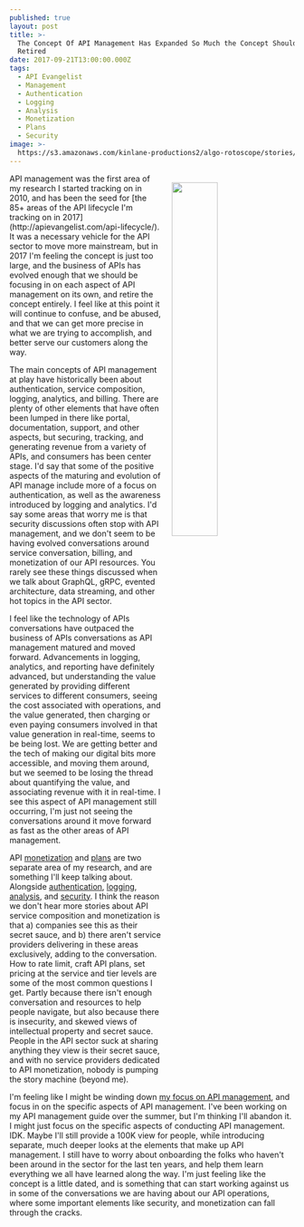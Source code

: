 ```yaml
---
published: true
layout: post
title: >-
  The Concept Of API Management Has Expanded So Much the Concept Should Be
  Retired
date: 2017-09-21T13:00:00.000Z
tags:
  - API Evangelist
  - Management
  - Authentication
  - Logging
  - Analysis
  - Monetization
  - Plans
  - Security
image: >-
  https://s3.amazonaws.com/kinlane-productions2/algo-rotoscope/stories/old-barn.jpg
---
```

<p><img src="https://s3.amazonaws.com/kinlane-productions2/algo-rotoscope/stories/old-barn.jpg" align="right" width="40%" style="padding: 15px;" /></p>API management was the first area of my research I started tracking on in 2010, and has been the seed for [the 85+ areas of the API lifecycle I'm tracking on in 2017](http://apievangelist.com/api-lifecycle/). It was a necessary vehicle for the API sector to move more mainstream, but in 2017 I'm feeling the concept is just too large, and the business of APIs has evolved enough that we should be focusing in on each aspect of API management on its own, and retire the concept entirely. I feel like at this point it will continue to confuse, and be abused, and that we can get more precise in what we are trying to accomplish, and better serve our customers along the way. 

The main concepts of API management at play have historically been about authentication, service composition, logging, analytics, and billing. There are plenty of other elements that have often been lumped in there like portal, documentation, support, and other aspects, but securing, tracking, and generating revenue from a variety of APIs, and consumers has been center stage. I'd say that some of the positive aspects of the maturing and evolution of API manage include more of a focus on authentication, as well as the awareness introduced by logging and analytics. I'd say some areas that worry me is that security discussions often stop with API management, and we don't seem to be having evolved conversations around service conversation, billing, and monetization of our API resources. You rarely see these things discussed when we talk about GraphQL, gRPC, evented architecture, data streaming, and other hot topics in the API sector.

I feel like the technology of APIs conversations have outpaced the business of APIs conversations as API management matured and moved forward. Advancements in logging, analytics, and reporting have definitely advanced, but understanding the value generated by providing different services to different consumers, seeing the cost associated with operations, and the value generated, then charging or even paying consumers involved in that value generation in real-time, seems to be being lost. We are getting better and the tech of making our digital bits more accessible, and moving them around, but we seemed to be losing the thread about quantifying the value, and associating revenue with it in real-time. I see this aspect of API management still occurring, I'm just not seeing the conversations around it move forward as fast as the other areas of API management.

API [monetization](http://monetization.apievangelist.com/) and [plans](http://plans.apievangelist.com/) are two separate area of my research, and are something I'll keep talking about. Alongside [authentication](http://authentication.apievangelist.com/), [logging](http://logging.apievangelist.com/), [analysis](http://analysis.apievangelist.com/), and [security](http://security.apievangelist.com/). I think the reason we don't hear more stories about API service composition and monetization is that a) companies see this as their secret sauce, and b) there aren't service providers delivering in these areas exclusively, adding to the conversation. How to rate limit, craft API plans, set pricing at the service and tier levels are some of the most common questions I get. Partly because there isn't enough conversation and resources to help people navigate, but also because there is insecurity, and skewed views of intellectual property and secret sauce. People in the API sector suck at sharing anything they view is their secret sauce, and with no service providers dedicated to API monetization, nobody is pumping the story machine (beyond me). 

I'm feeling like I might be winding down [my focus on API management](http://management.apievangelist.com/), and focus in on the specific aspects of API management. I've been working on my API management guide over the summer, but I'm thinking I'll abandon it. I might just focus on the specific aspects of conducting API management. IDK. Maybe I'll still provide a 100K view for people, while introducing separate, much deeper looks at the elements that make up API management. I still have to worry about onboarding the folks who haven't been around in the sector for the last ten years, and help them learn everything we all have learned along the way. I'm just feeling like the concept is a little dated, and is something that can start working against us in some of the conversations we are having about our API operations, where some important elements like security, and monetization can fall through the cracks.